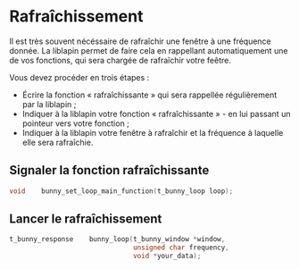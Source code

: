 
# Rafraîchissement #

Il est très souvent nécéssaire de rafraîchir une fenêtre à
une fréquence donnée.
La liblapin permet de faire cela en rappellant automatiquement
une de vos fonctions, qui sera chargée de rafraîchir votre
feêtre.

Vous devez procéder en trois étapes :

  - Écrire la fonction « rafraîchissante » qui
  sera rappellée régulièrement par la liblapin ;
  - Indiquer à la liblapin votre fonction « rafraîchissante » -
  en lui passant un pointeur vers votre fonction ;
  - Indiquer à la liblapin votre fenêtre à rafraîchir et la
  fréquence à laquelle elle sera rafraîchie.

## Signaler la fonction rafraîchissante ##

```c
void	bunny_set_loop_main_function(t_bunny_loop loop);
```

## Lancer le rafraîchissement ##

```c
t_bunny_response	bunny_loop(t_bunny_window *window,
							   unsigned char frequency,
							   void *your_data);
```
